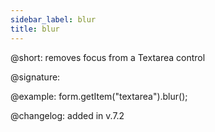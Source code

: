 ```yaml
---
sidebar_label: blur
title: blur
---          
```


@short: removes focus from a Textarea control

@signature: 

@example: form.getItem("textarea").blur();

@changelog: added in v.7.2